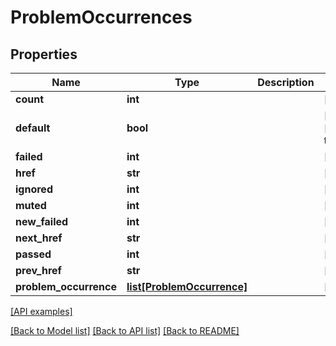 # ProblemOccurrences

## Properties
Name | Type | Description | Notes
------------ | ------------- | ------------- | -------------
**count** | **int** |  | [optional] 
**default** | **bool** |  | [optional] [default to False]
**failed** | **int** |  | [optional] 
**href** | **str** |  | [optional] 
**ignored** | **int** |  | [optional] 
**muted** | **int** |  | [optional] 
**new_failed** | **int** |  | [optional] 
**next_href** | **str** |  | [optional] 
**passed** | **int** |  | [optional] 
**prev_href** | **str** |  | [optional] 
**problem_occurrence** | [**list[ProblemOccurrence]**](ProblemOccurrence.md) |  | [optional] 

[[API examples]](http://devopshq.github.io/teamcity/teamcity_models/ProblemOccurrences.html)

[[Back to Model list]](../README.md#documentation-for-models) [[Back to API list]](../README.md#documentation-for-api-endpoints) [[Back to README]](../README.md)



